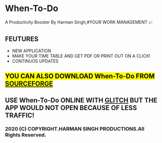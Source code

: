 # When-To-Do
A Productivity Booster By Harman Singh,#YOUR WORK MANAGEMENT 📈
<h2>FEUTURES</h2>
<ul>
  <li>NEW APPLICATION</li>
  <li>MAKE YOUR TIME TABLE AND GET PDF OR PRINT OUT ON A CLICK!</li>
  <li>CONTINUOS UPDATES</li>
  </ul>
<h2><mark>YOU CAN ALSO DOWNLOAD When-To-Do FROM <a href="https://sourceforge.net/p/when-to-do/"> SOURCEFORGE</a></mark></h2>
<h2>USE When-To-Do ONLINE WITH <a href="https://when-to-do.glitch.me"> GLITCH</a> BUT THE APP WOULD NOT OPEN BECAUSE OF LESS TRAFFIC!  </h2>
<h3>2020 (C) COPYRIGHT.HARMAN SINGH PRODUCTIONS.All Rights Reserved.</h3>
